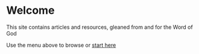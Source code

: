 # Welcome

This site contains articles and resources, gleaned from and for the Word of God 

Use the menu above to browse or [start here](./index2_Articles)
